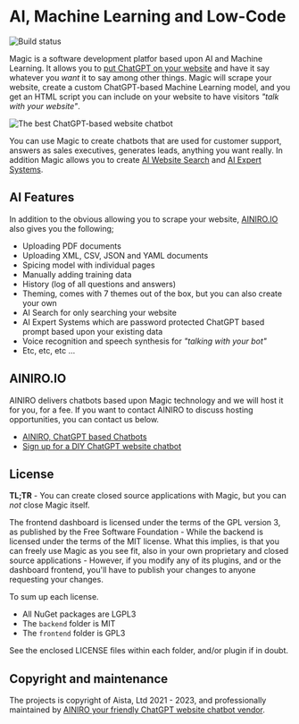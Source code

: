 
# AI, Machine Learning and Low-Code

![Build status](https://github.com/polterguy/magic/actions/workflows/codeql-analysis.yml/badge.svg)

Magic is a software development platfor based upon AI and Machine Learning. It allows you to [put ChatGPT on your website](https://ainiro.io/chatgpt-website-chatbot) and have it say whatever you _want_ it to say among other things. Magic will scrape your website, create a custom ChatGPT-based Machine Learning model, and you get an HTML script you can include on your website to have visitors _"talk with your website"_.

<img src="https://ainiro.io/assets/images/chatgpt-website-chatbot.jpeg" alt="The best ChatGPT-based website chatbot">

You can use Magic to create chatbots that are used for customer support, answers as sales executives, generates leads, anything you want really. In addition Magic allows you to create [AI Website Search](https://ainiro.io/ai-website-search) and [AI Expert Systems](https://ainiro.io/ai-expert-systems).

## AI Features

In addition to the obvious allowing you to scrape your website, [AINIRO.IO](https://ainiro.io) also gives you the following;

* Uploading PDF documents
* Uploading XML, CSV, JSON and YAML documents
* Spicing model with individual pages
* Manually adding training data
* History (log of all questions and answers)
* Theming, comes with 7 themes out of the box, but you can also create your own
* AI Search for only searching your website
* AI Expert Systems which are password protected ChatGPT based prompt based upon your existing data
* Voice recognition and speech synthesis for _"talking with your bot"_
* Etc, etc, etc ...

## AINIRO.IO

AINIRO delivers chatbots based upon Magic technology and we will host it for you, for a fee. If you want to contact AINIRO to discuss hosting opportunities, you can contact us below.

* [AINIRO, ChatGPT based Chatbots](https://ainiro.io/contact-us#demo)
* [Sign up for a DIY ChatGPT website chatbot](https://ainiro.io/blog/how-to-get-chatgpt-on-your-website)

## License

**TL;TR** - You can create closed source applications with Magic, but you can _not_ close Magic itself.

The frontend dashboard is licensed under the terms of the GPL version 3, as published by the Free Software Foundation -
While the backend is licensed under the terms of the MIT license. What this implies, is that you can freely use Magic
as you see fit, also in your own proprietary and closed source applications - However, if you modify any of its plugins,
and or the dashboard frontend, you'll have to publish your changes to anyone requesting your changes.

To sum up each license.

* All NuGet packages are LGPL3
* The `backend` folder is MIT
* The `frontend` folder is GPL3

See the enclosed LICENSE files within each folder, and/or plugin if in doubt.

## Copyright and maintenance

The projects is copyright of Aista, Ltd 2021 - 2023, and professionally maintained by [AINIRO your friendly ChatGPT website chatbot vendor](https://ainiro.io).
